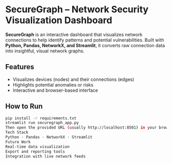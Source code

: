 # SecureGraph – Network Security Visualization Dashboard

**SecureGraph** is an interactive dashboard that visualizes network connections to help identify patterns and potential vulnerabilities. Built with **Python, Pandas, NetworkX, and Streamlit**, it converts raw connection data into insightful, visual network graphs.

## Features
- Visualizes devices (nodes) and their connections (edges)
- Highlights potential anomalies or risks
- Interactive and browser-based interface

## How to Run
```bash
pip install -r requirements.txt
streamlit run securegraph_app.py
Then open the provided URL (usually http://localhost:8501) in your browser.
Tech Stack
Python · Pandas · NetworkX · Streamlit
Future Work
Real-time data visualization
Export and reporting tools
Integration with live network feeds
